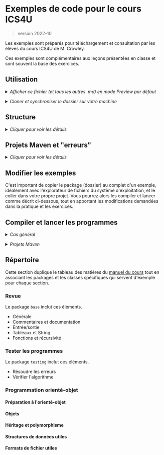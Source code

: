 # Exemples de code pour le cours ICS4U
> version 2022-10

Les exemples sont préparés pour téléchargement et consultation par les élèves du cours ICS4U de M. Crowley. 

Ces exemples sont complémentaires aux leçons présentées en classe et sont souvent la base des exercices.

## Utilisation

<details>
    <summary><i>Afficher ce fichier (et tous les autres .md) en mode Preview par défaut</i></summary>

Pour afficher les fichiers Markdown (.md) en mode Preview, simplement :
* faire un clic-droit sur un fichier .md dans l'Explorateur de VS Code (p. ex. README.md)
* choisir "Ouvrir avec..." > "Configurer l'éditeur par défaut pour "*.md""
* cliquer sur "Markdown Preview"

Tous les fichiers .md s'ouvriront maintenant en mode Preview directement.

>Par la suite, si vous voulez modifier un ficher .md, vous pouvez simplement cliquer sur "Ouvrir avec..." > "Éditeur de texte"

</details>
<p></p>
<details>
    <summary><i>Cloner et synchroniser le dossier sur votre machine</i></summary>


* Cloner le répertoire sur votre ordinateur
* Si l'enseignant ajoute des nouveaux fichiers, simplement faire un Pull (cliquer sur le bouton synchroniser dans VS Code)
* Copier tout exemple (fichier ou package) que vous voulez utiliser comme gabarit dans votre propre dossier de projet
    * vous n'êtes pas autorisé à apporter des modifications à ce répertoire
    * si vous en faites, vous aurez des messages d'erreur quand vous tenter de synchroniser ce dossier à nouveau

</details>




## Structure

<details>
    <summary><i>Cliquer pour voir les détails</i></summary>

>Le terme `package` utilisé dans les prochains paragraphes veut essentiellement dire "sous-dossier". Un package est un emballage Java pour des sous-dossiers.

Des exemples de **classes uniques** se trouvent *dans le package "other"* et devraient être copiés et collés dans vos dossiers de projet (en ajustant la déclaration de `package` pour correspondre à votre structure de projet, au besoin). Ces classes contiennent toutes des méthodes `main` et sont autonomes (ne dépendent pas d'autres classes).

Des exemples de **projets orienté-objet** se trouvent *dans des packages nommés selon la nature du projet*. Généralement, seulement une des classes dans chaque package contiendra une méthode `main` pour lancer le programme. Les autres classes seront :

* des classes qui définissent des objets, des interfaces, des modules ou des structs
* quelques classes (aussi avec des méthodes `main`) pour tester ces objets, etc.

Il peut aussi y avoir des sous-packages dans les packages d'un projet orienté-objet.

</details>

## Projets Maven et "erreurs"

<details>
    <summary><i>Cliquer pour voir les détails</i></summary>

### Fausses alertes

Tous les projets Maven seront aussi inclus ici dans des sous-dossiers, comme s'ils étaient des packages. Parce qu'ils sont, en fait, des projets distincts, le Java Language Server interprète mal la structure globable du dossier, notamment en suggérant :

* qu'il faut changer les déclarations de package
* que plusieurs choses ne peuvent pas être "resolved to a type"

Ce sont toutes **des fausses alertes**!

### Solution

Ouvrez simplement le sous-dossier qui contient le projet Maven dans une nouvelle fenêtre VS Code. Le projet étant maintenant à la racine du dossier, tous les outils de construction automatique du projet fonctionneront comme prévu.

>Si **le problème persiste**, la configuration du workspace a été corrompu. Ouvrir le centre des commandes (Ctrl + Shift + P), taper "Clean...", choisir "Clean Java Language Server Workspace" et accepter de supprimer et recharger l'espace de travail.

### Liste des projets Maven

Ces sous-dossiers sont des projets Maven : `json`

</details>

## Modifier les exemples

C'est important de copier le package (dossier) au complet d'un exemple, idéalement avec l'explorateur de fichiers du système d'exploitation, et le coller dans votre propre projet. Vous pourrez alors les compiler et lancer comme décrit ci-dessous, tout en apportant les modifications demandées dans la pratique et les exercices.

## Compiler et lancer les programmes

<details>
    <summary><i>Cas général</i></summary>


Tous les programmes dans ce répertoire `code4U` sont structurés dans des packages.

Pour compiler un programme il faut inclure le chemin au package et utiliser `*.java` comme nom du fichier code source afin que tous les fichiers dans le package soient compilés. P. ex. pour le package `base` on ferait :

```bash
javac ./base/*.java
```
>S'il y a des sous-packages, il faut aussi ajouter le chemin à chaque sous-package dans cette commande, soit `javac [sous-package1]/*.java [sous-package2]/*.java [package]/*.java`

Ensuite pour lancer la classe principale (ou une classe test), il faut spécifier le nom "pleinement qualifié" (le nom complet) de la classe, soit `[package].[Classe]`. P. ex. : pour la classe principale "Run" dans le package "base" :

```bash
java base.Run
```

<details>
    <summary><i>Script Powershell</i></summary>

C'est aussi possible d'écrire ces deux commandes (javac et java) dans un script powershell (.ps1) et de lancer le script, p. ex. : le script "runBase.ps1". Lire les commentaires dans ce script pour connaître les détails. Si tenter de lancer le script donne un message d'erreur lié à l'Execution_Policy, lancer la commande Powershell suivante :

```powershell
Set-ExecutionPolicy -ExecutionPolicy Unrestricted -Scope CurrentUser
```

Vous aurez maintenant l'autorisation de lancer des scripts sur votre compte.

</details>
<p></p>

>**ATTENTION** : Toutes ces commandes sont lancées dans le Terminal à partir de **la racine du projet**. P.ex. si ce projet se trouve au chemin *~/Documents/code4U* sur le système, le terminal doit être dans ce dossier pour lancer les commandes.

</details>
<p></p>

<details>
    <summary><i>Projets Maven</i></summary>

Si le sous-dossier du programme n'est pas un package mais plutôt un projet distinct Maven, simplement ouvrir le sous-dossier dans une nouvelle fenêtre et lancer le programme avec le bouton ou le mot `Run`.

</details>

## Répertoire

Cette section duplique le tableau des matières du [manuel du cours](https://bit.ly/manICS4U) tout en associant les packages et les classes spécifiques qui servent d'exemple pour chaque section.

### Revue

Le package `base` inclut ces éléments.

* Générale
* Commentaires et documentation
* Entrée/sortie
* Tableaux et String
* Fonctions et récursivité

### Tester les programmes

Le package `testing` inclut ces éléments.

* Résoudre les erreurs
* Vérifier l'algorithme

### Programmation orienté-objet

#### Préparation à l'orienté-objet

#### Objets

#### Héritage et polymorphisme

#### Structures de données utiles

#### Formats de fichier utiles
